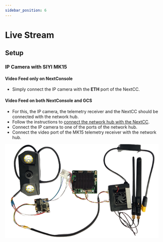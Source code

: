 ```yaml
---
sidebar_position: 6
---
```


# Live Stream

## Setup

### IP Camera with SIYI MK15

#### Video Feed only on NextConsole

- Simply connect the IP camera with the **ETH** port of the NextCC.

#### Video Feed on both NextConsole and GCS

- For this, the IP camera, the telemetry receiver and the NextCC should be connected with the network hub.
- Follow the instructions to [connect the network hub with the NextCC](/next-cc/getting-started/hardware-setup.md).
- Connect the IP camera to one of the ports of the network hub. 
- Connect the video port of the MK15 telemetry receiver with the network hub.

![IP Camera](./img/livestream-ip-camera-with-mk15.png)
